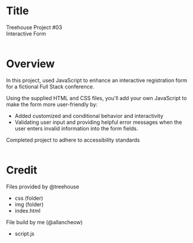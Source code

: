 # Title
Treehouse Project #03  
    Interactive Form  
<br>

# Overview
In this project, used JavaScript to enhance an interactive registration form for a fictional Full Stack conference.

Using the supplied HTML and CSS files, you'll add your own JavaScript to make the form more user-friendly by:

- Added customized and conditional behavior and interactivity
- Validating user input and providing helpful error messages when the user enters invalid information into the form fields.

Completed project to adhere to accessibility standards  
<br>

# Credit
Files provided by @treehouse
- css (folder)
- img (folder)
- index.html

File build by me (@allancheow)
- script.js